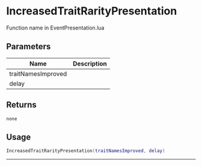 # IncreasedTraitRarityPresentation

Function name in EventPresentation.lua

## Parameters

| Name               | Description |
| ------------------ | ----------- |
| traitNamesImproved |             |
| delay              |             |

## Returns

`none`

## Usage

```lua
IncreasedTraitRarityPresentation(traitNamesImproved, delay)
```

---
